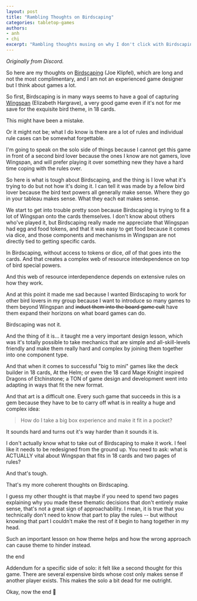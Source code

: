 ```yaml
---
layout: post
title: "Rambling Thoughts on Birdscaping"
categories: tabletop-games
authors: 
- anh
- chi
excerpt: "Rambling thoughts musing on why I don't click with Birdscaping."
---
```


*Originally from Discord.*

So here are my thoughts on [Birdscaping](https://boardgamegeek.com/boardgame/366484/birdscaping) (Joe Klipfel), which are long and not the most complimentary, and I am not an experienced game designer but I think about games a lot. 

So first, Birdscaping is in many ways seems to have a goal of capturing [Wingspan](https://stonemaiergames.com/games/wingspan/) (Elizabeth Hargrave), a very good game even if it's not for me save for the exquisite bird theme, in 18 cards.

This might have been a mistake.

Or it might not be; what I do know is there are a lot of rules and individual rule cases can be somewhat forgettable. 

I'm going to speak on the solo side of things because I cannot get this game in front of a second bird lover because the ones I know are not gamers, love Wingspan, and will prefer playing it over something new they have a hard time coping with the rules over.

So here is what is tough about Birdscaping, and the thing is I love what it's trying to do but not how it's doing it. I can tell it was made by a fellow bird lover because the bird text powers all generally make sense. Where they go in your tableau makes sense. What they each eat makes sense.

We start to get into trouble pretty soon because Birdscaping is trying to fit a lot of Wingspan onto the cards themselves. I don't know about others who've played it, but Birdscaping really made me appreciate that Wingspan had egg and food tokens, and that it was easy to get food because it comes via dice, and those components and mechanisms in Wingspan are not directly tied to getting specific cards.

In Birdscaping, without access to tokens or dice, *all* of that goes into the cards. And that creates a complex web of resource interdependence on top of bird special powers.

And this web of resource interdependence depends on extensive rules on how they work.

And at this point it made me sad because I wanted Birdscaping to work for other bird lovers in my group because I want to introduce so many games to them beyond Wingspan and ~~induct them into the board game cult~~ have them expand their horizons on what board games can do.

Birdscaping was not it. 

And the thing of it is... it taught me a very important design lesson, which was it's totally possible to take mechanics that are simple and all-skill-levels friendly and make them really hard and complex by joining them together into one component type.

And that when it comes to successful "big to mini" games like the deck builder in 18 cards, At the Helm; or even the 18 card Mage Knight inspired Dragons of Etchinstone; a TON of game design and development went into adapting in ways that fit the new format.

And that art is a difficult one. Every such game that succeeds in this is a gem because they have to be to carry off what is in reality a huge and complex idea: 

> How do I take a big box experience and make it fit in a pocket?

It sounds hard and turns out it's way harder than it sounds it is. 

I don't actually know what to take out of Birdscaping to make it work. I feel like it needs to be redesigned from the ground up. You need to ask: what is ACTUALLY vital about Wingspan that fits in 18 cards and two pages of rules?

And that's tough.

That's my more coherent thoughts on Birdscaping.

I guess my other thought is that maybe if you need to spend two pages explaining why you made these thematic decisions that don't entirely make sense, that's not a great sign of approachability. I mean, it is true that you technically don't need to know that part to play the rules -- but without knowing that part I couldn't make the rest of it begin to hang together in my head.

Such an important lesson on how theme helps and how the wrong approach can cause theme to hinder instead.

the end

Addendum for a specific side of solo: it felt like a second thought for this game. There are several expensive birds whose cost only makes sense if another player exists. This makes the solo a bit dead for me outright.

Okay, now the end 🙂